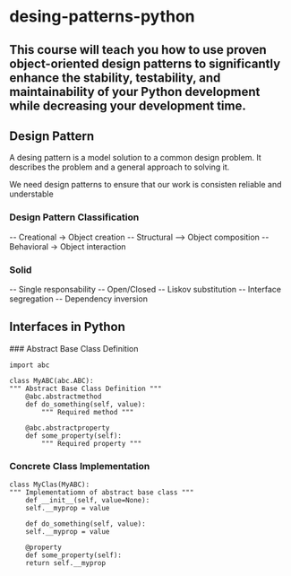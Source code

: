# desing-patterns-python

## This course will teach you how to use proven object-oriented design patterns to significantly enhance the stability, testability, and maintainability of your Python development while decreasing your development time.

## Design Pattern

A desing pattern is a model solution to a common design problem.
It describes the problem and a general approach to solving it.

We need design patterns to ensure that our work is consisten reliable and understable

### Design Pattern Classification

-- Creational -> Object creation
-- Structural --> Object composition
-- Behavioral -> Object interaction

### Solid

-- Single responsability
-- Open/Closed
-- Liskov substitution
-- Interface segregation
-- Dependency inversion

## Interfaces in Python

### Abstract Base Class Definition

```
import abc

class MyABC(abc.ABC):
""" Abstract Base Class Definition """
    @abc.abstractmethod
    def do_something(self, value):
        """ Required method """

    @abc.abstractproperty
    def some_property(self):
        """ Required property """

```

### Concrete Class Implementation

```
class MyClas(MyABC):
""" Implementatiomn of abstract base class """
    def __init__(self, value=None):
    self.__myprop = value

    def do_something(self, value):
    self.__myprop = value

    @property
    def some_property(self):
    return self.__myprop

```
